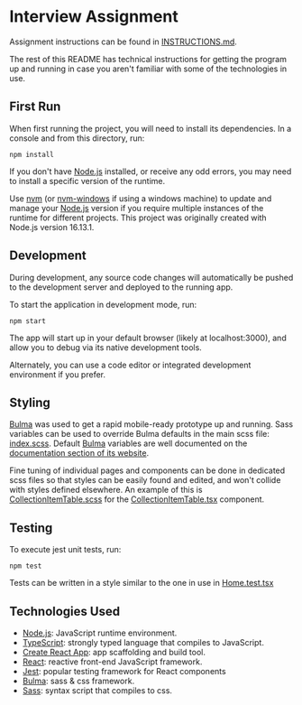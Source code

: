# Interview Assignment

Assignment instructions can be found in [INSTRUCTIONS.md](./INSTRUCTIONS.md).

The rest of this README has technical instructions for getting the program up and running in case you aren't familiar with some of the technologies in use. 

## First Run

When first running the project, you will need to install its dependencies.  In a console and from this directory, run:  

`npm install`

If you don't have [Node.js] installed, or receive any odd errors, you may need to install a specific version of the runtime.  

Use [nvm] (or [nvm-windows] if using a windows machine) to update and manage your [Node.js] version if you require multiple instances of the runtime for different projects.  This project was originally created with Node.js version 16.13.1.

## Development 

During development, any source code changes will automatically be pushed to the development server and deployed to the running app.  

To start the application in development mode, run: 

`npm start`

The app will start up in your default browser (likely at localhost:3000), and allow you to debug via its native development tools. 

Alternately, you can use a code editor or integrated development environment if you prefer. 

## Styling

[Bulma] was used to get a rapid mobile-ready prototype up and running.  Sass variables can be used to override Bulma defaults in the main scss file: [index.scss](./src/index.scss).  Default [Bulma] variables are well documented on the [documentation section of its website](https://bulma.io/documentation/).

Fine tuning of individual pages and components can be done in dedicated scss files so that styles can be easily found and edited, and won't collide with styles defined elsewhere.  An example of this is [CollectionItemTable.scss](./src/components/CollectionItemTable.scss) for the [CollectionItemTable.tsx](./src/components/CollectionItemTable.tsx) component. 

## Testing

To execute jest unit tests, run: 

`npm test`

Tests can be written in a style similar to the one in use in [Home.test.tsx](./src/pages/Home.test.tsx)

## Technologies Used

- [Node.js]: JavaScript runtime environment. 
- [TypeScript]: strongly typed language that compiles to JavaScript.
- [Create React App]: app scaffolding and build tool. 
- [React]: reactive front-end JavaScript framework. 
- [Jest]: popular testing framework for React components
- [Bulma]: sass & css framework.
- [Sass]: syntax script that compiles to css. 

[Node.js]: https://nodejs.org/en/
[TypeScript]: https://www.typescriptlang.org/
[Create React App]: https://create-react-app.dev/
[React]: https://reactjs.org/
[React Router]: https://reactrouter.com/
[Jest]: https://jestjs.io/
[Bulma]: https://bulma.io/
[Sass]: https://sass-lang.com/

[nvm]: https://github.com/nvm-sh/nvm
[nvm-windows]: https://github.com/coreybutler/nvm-windows
